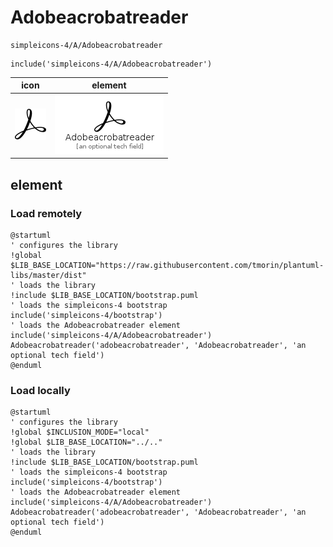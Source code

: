 # Adobeacrobatreader

```text
simpleicons-4/A/Adobeacrobatreader
```

```text
include('simpleicons-4/A/Adobeacrobatreader')
```

|icon|element|
|---|---|
|![](Adobeacrobatreader.png)|![](Adobeacrobatreader.element.png)|



## element
### Load remotely
```plantuml
@startuml
' configures the library
!global $LIB_BASE_LOCATION="https://raw.githubusercontent.com/tmorin/plantuml-libs/master/dist"
' loads the library
!include $LIB_BASE_LOCATION/bootstrap.puml
' loads the simpleicons-4 bootstrap
include('simpleicons-4/bootstrap')
' loads the Adobeacrobatreader element
include('simpleicons-4/A/Adobeacrobatreader')
Adobeacrobatreader('adobeacrobatreader', 'Adobeacrobatreader', 'an optional tech field')
@enduml
```
### Load locally
```plantuml
@startuml
' configures the library
!global $INCLUSION_MODE="local"
!global $LIB_BASE_LOCATION="../.."
' loads the library
!include $LIB_BASE_LOCATION/bootstrap.puml
' loads the simpleicons-4 bootstrap
include('simpleicons-4/bootstrap')
' loads the Adobeacrobatreader element
include('simpleicons-4/A/Adobeacrobatreader')
Adobeacrobatreader('adobeacrobatreader', 'Adobeacrobatreader', 'an optional tech field')
@enduml
```

